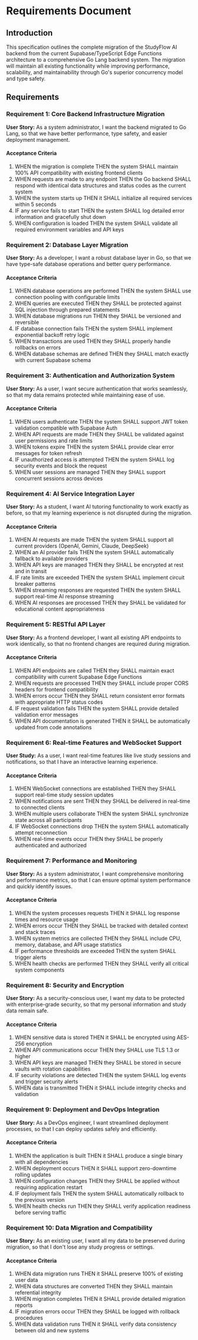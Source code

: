 # Requirements Document

## Introduction

This specification outlines the complete migration of the StudyFlow AI backend from the current Supabase/TypeScript Edge Functions architecture to a comprehensive Go Lang backend system. The migration will maintain all existing functionality while improving performance, scalability, and maintainability through Go's superior concurrency model and type safety.

## Requirements

### Requirement 1: Core Backend Infrastructure Migration

**User Story:** As a system administrator, I want the backend migrated to Go Lang, so that we have better performance, type safety, and easier deployment management.

#### Acceptance Criteria

1. WHEN the migration is complete THEN the system SHALL maintain 100% API compatibility with existing frontend clients
2. WHEN requests are made to any endpoint THEN the Go backend SHALL respond with identical data structures and status codes as the current system
3. WHEN the system starts up THEN it SHALL initialize all required services within 5 seconds
4. IF any service fails to start THEN the system SHALL log detailed error information and gracefully shut down
5. WHEN configuration is loaded THEN the system SHALL validate all required environment variables and API keys

### Requirement 2: Database Layer Migration

**User Story:** As a developer, I want a robust database layer in Go, so that we have type-safe database operations and better query performance.

#### Acceptance Criteria

1. WHEN database operations are performed THEN the system SHALL use connection pooling with configurable limits
2. WHEN queries are executed THEN they SHALL be protected against SQL injection through prepared statements
3. WHEN database migrations run THEN they SHALL be versioned and reversible
4. IF database connection fails THEN the system SHALL implement exponential backoff retry logic
5. WHEN transactions are used THEN they SHALL properly handle rollbacks on errors
6. WHEN database schemas are defined THEN they SHALL match exactly with current Supabase schema

### Requirement 3: Authentication and Authorization System

**User Story:** As a user, I want secure authentication that works seamlessly, so that my data remains protected while maintaining ease of use.

#### Acceptance Criteria

1. WHEN users authenticate THEN the system SHALL support JWT token validation compatible with Supabase Auth
2. WHEN API requests are made THEN they SHALL be validated against user permissions and rate limits
3. WHEN tokens expire THEN the system SHALL provide clear error messages for token refresh
4. IF unauthorized access is attempted THEN the system SHALL log security events and block the request
5. WHEN user sessions are managed THEN they SHALL support concurrent sessions across devices

### Requirement 4: AI Service Integration Layer

**User Story:** As a student, I want AI tutoring functionality to work exactly as before, so that my learning experience is not disrupted during the migration.

#### Acceptance Criteria

1. WHEN AI requests are made THEN the system SHALL support all current providers (OpenAI, Gemini, Claude, DeepSeek)
2. WHEN an AI provider fails THEN the system SHALL automatically fallback to available providers
3. WHEN API keys are managed THEN they SHALL be encrypted at rest and in transit
4. IF rate limits are exceeded THEN the system SHALL implement circuit breaker patterns
5. WHEN streaming responses are requested THEN the system SHALL support real-time AI response streaming
6. WHEN AI responses are processed THEN they SHALL be validated for educational content appropriateness

### Requirement 5: RESTful API Layer

**User Story:** As a frontend developer, I want all existing API endpoints to work identically, so that no frontend changes are required during migration.

#### Acceptance Criteria

1. WHEN API endpoints are called THEN they SHALL maintain exact compatibility with current Supabase Edge Functions
2. WHEN requests are processed THEN they SHALL include proper CORS headers for frontend compatibility
3. WHEN errors occur THEN they SHALL return consistent error formats with appropriate HTTP status codes
4. IF request validation fails THEN the system SHALL provide detailed validation error messages
5. WHEN API documentation is generated THEN it SHALL be automatically updated from code annotations

### Requirement 6: Real-time Features and WebSocket Support

**User Study:** As a user, I want real-time features like live study sessions and notifications, so that I have an interactive learning experience.

#### Acceptance Criteria

1. WHEN WebSocket connections are established THEN they SHALL support real-time study session updates
2. WHEN notifications are sent THEN they SHALL be delivered in real-time to connected clients
3. WHEN multiple users collaborate THEN the system SHALL synchronize state across all participants
4. IF WebSocket connections drop THEN the system SHALL automatically attempt reconnection
5. WHEN real-time events occur THEN they SHALL be properly authenticated and authorized

### Requirement 7: Performance and Monitoring

**User Story:** As a system administrator, I want comprehensive monitoring and performance metrics, so that I can ensure optimal system performance and quickly identify issues.

#### Acceptance Criteria

1. WHEN the system processes requests THEN it SHALL log response times and resource usage
2. WHEN errors occur THEN they SHALL be tracked with detailed context and stack traces
3. WHEN system metrics are collected THEN they SHALL include CPU, memory, database, and API usage statistics
4. IF performance thresholds are exceeded THEN the system SHALL trigger alerts
5. WHEN health checks are performed THEN they SHALL verify all critical system components

### Requirement 8: Security and Encryption

**User Story:** As a security-conscious user, I want my data to be protected with enterprise-grade security, so that my personal information and study data remain safe.

#### Acceptance Criteria

1. WHEN sensitive data is stored THEN it SHALL be encrypted using AES-256 encryption
2. WHEN API communications occur THEN they SHALL use TLS 1.3 or higher
3. WHEN API keys are managed THEN they SHALL be stored in secure vaults with rotation capabilities
4. IF security violations are detected THEN the system SHALL log events and trigger security alerts
5. WHEN data is transmitted THEN it SHALL include integrity checks and validation

### Requirement 9: Deployment and DevOps Integration

**User Story:** As a DevOps engineer, I want streamlined deployment processes, so that I can deploy updates safely and efficiently.

#### Acceptance Criteria

1. WHEN the application is built THEN it SHALL produce a single binary with all dependencies
2. WHEN deployment occurs THEN it SHALL support zero-downtime rolling updates
3. WHEN configuration changes THEN they SHALL be applied without requiring application restart
4. IF deployment fails THEN the system SHALL automatically rollback to the previous version
5. WHEN health checks run THEN they SHALL verify application readiness before serving traffic

### Requirement 10: Data Migration and Compatibility

**User Story:** As an existing user, I want all my data to be preserved during migration, so that I don't lose any study progress or settings.

#### Acceptance Criteria

1. WHEN data migration runs THEN it SHALL preserve 100% of existing user data
2. WHEN data structures are converted THEN they SHALL maintain referential integrity
3. WHEN migration completes THEN it SHALL provide detailed migration reports
4. IF migration errors occur THEN they SHALL be logged with rollback procedures
5. WHEN data validation runs THEN it SHALL verify data consistency between old and new systems